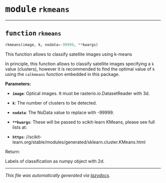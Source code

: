<!-- markdownlint-disable -->

# <kbd>module</kbd> `rkmeans`





---

## <kbd>function</kbd> `rkmeans`

```python
rkmeans(image, k, nodata=-99999, **kwargs)
```

This function allows to classify satellite images using k-means 

In principle, this function allows to classify satellite images specifying a ```k``` value (clusters), however it is recommended to find the optimal value of ```k``` using the ```calkmeans``` function embedded in this package.  



**Parameters:**
  


 - <b>`image`</b>:  Optical images. It must be rasterio.io.DatasetReader with 3d. 


 - <b>`k`</b>:  The number of clusters to be detected. 


 - <b>`nodata`</b>:  The NoData value to replace with -99999.  


 - <b>`**kwargs`</b>:  These will be passed to scikit-learn KMeans, please see full lists at: 
 - <b>`https`</b>: //scikit-learn.org/stable/modules/generated/sklearn.cluster.KMeans.html 

Return: 

Labels of classification as numpy object with 2d. 




---

_This file was automatically generated via [lazydocs](https://github.com/ml-tooling/lazydocs)._
